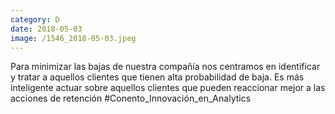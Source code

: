 ```yaml
--- 
category: D 
date: 2018-05-03 
image: /1546_2018-05-03.jpeg 
--- 
```


Para minimizar las bajas de nuestra compañía nos centramos en identificar y tratar a aquellos clientes que tienen alta probabilidad de baja. Es más inteligente actuar sobre aquellos clientes que pueden reaccionar mejor a las acciones de retención #Conento_Innovación_en_Analytics